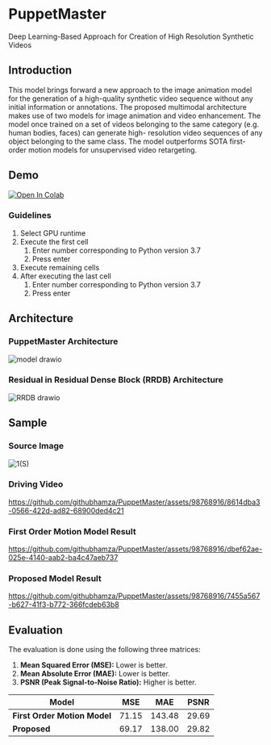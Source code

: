 # PuppetMaster
Deep Learning-Based Approach for Creation of High Resolution Synthetic Videos
## Introduction
This model brings forward a new approach to the image animation model for the generation of a high-quality synthetic video sequence without any initial information or annotations. The proposed multimodal architecture makes use of two models for image animation and video enhancement. The model once trained on a set of videos belonging to the same category (e.g. human bodies, faces) can generate high- resolution video sequences of any object belonging to the same class. The model outperforms SOTA first-order motion models for unsupervised video retargeting.

## Demo
[![Open In Colab](https://colab.research.google.com/assets/colab-badge.svg)](https://colab.research.google.com/drive/1fC8gjagj1dyKT9vtICqv-06yWkP5I8P7?usp=sharing)

### Guidelines
1. Select GPU runtime
2. Execute the first cell
   1. Enter number corresponding to Python version 3.7
   2. Press enter
3. Execute remaining cells
4. After executing the last cell
   1. Enter number corresponding to Python version 3.7
   2. Press enter


## Architecture
### PuppetMaster Architecture
![model drawio](https://github.com/githubhamza/PuppetMaster/assets/98768916/ac2b4ae9-cac2-4ff8-9a04-b5ea3d696f81)

### Residual in Residual Dense Block (RRDB) Architecture
![RRDB drawio](https://github.com/githubhamza/PuppetMaster/assets/98768916/6dea8e98-42d1-49ca-8aff-b43c70d1afd4)


## Sample
### Source Image

![1(S)](https://github.com/githubhamza/PuppetMaster/assets/98768916/e478de54-b4bf-4ae0-814a-d6c9b20966d0)

### Driving Video


https://github.com/githubhamza/PuppetMaster/assets/98768916/8614dba3-0566-422d-ad82-68900ded4c21

### First Order Motion Model Result



https://github.com/githubhamza/PuppetMaster/assets/98768916/dbef62ae-025e-4140-aab2-ba4c47aeb737

### Proposed Model Result


https://github.com/githubhamza/PuppetMaster/assets/98768916/7455a567-b627-41f3-b772-366fcdeb63b8

## Evaluation
The evaluation is done using the following three matrices:
1. **Mean Squared Error (MSE):** Lower is better. 
2. **Mean Absolute Error (MAE):** Lower is better. 
3. **PSNR (Peak Signal-to-Noise Ratio):** Higher is better. 


| **Model** | **MSE** | **MAE** | **PSNR** |
|---|---|---|---|
| **First Order Motion Model** | 71.15 | 143.48 | 29.69 |
| **Proposed** | 69.17 | 138.00 | 29.82 |



